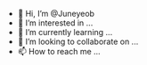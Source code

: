 - 👋 Hi, I’m @Juneyeob
- 👀 I’m interested in ...
- 🌱 I’m currently learning ...
- 💞️ I’m looking to collaborate on ...
- 📫 How to reach me ...

<!---
Juneyeob/Juneyeob is a ✨ special ✨ repository because its `README.md` (this file) appears on your GitHub profile.
You can click the Preview link to take a look at your changes.
--->
